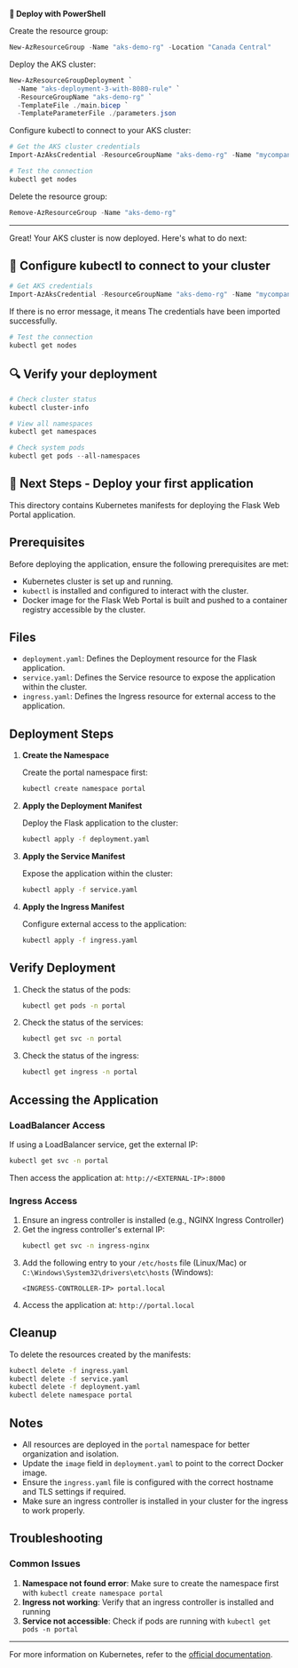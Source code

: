 **🚀 Deploy with PowerShell**

Create the resource group:
```powershell
New-AzResourceGroup -Name "aks-demo-rg" -Location "Canada Central"
```

Deploy the AKS cluster:
```powershell
New-AzResourceGroupDeployment `
  -Name "aks-deployment-3-with-8080-rule" `
  -ResourceGroupName "aks-demo-rg" `
  -TemplateFile ./main.bicep `
  -TemplateParameterFile ./parameters.json
```

Configure kubectl to connect to your AKS cluster:
```powershell
# Get the AKS cluster credentials
Import-AzAksCredential -ResourceGroupName "aks-demo-rg" -Name "mycompany-aks-dev" -Force

# Test the connection
kubectl get nodes
```

Delete the resource group:
```powershell
Remove-AzResourceGroup -Name "aks-demo-rg" 
```

---

Great! Your AKS cluster is now deployed. Here's what to do next:

## 🎉 Configure kubectl to connect to your cluster

```powershell
# Get AKS credentials
Import-AzAksCredential -ResourceGroupName "aks-demo-rg" -Name "mycompany-aks-dev" -Force
```

If there is no error message, it means The credentials have been imported successfully.

```powershell
# Test the connection
kubectl get nodes
```

## 🔍 Verify your deployment

```powershell
# Check cluster status
kubectl cluster-info

# View all namespaces
kubectl get namespaces

# Check system pods
kubectl get pods --all-namespaces
```

## 🚀 Next Steps - Deploy your first application

This directory contains Kubernetes manifests for deploying the Flask Web Portal application.

## Prerequisites

Before deploying the application, ensure the following prerequisites are met:

- Kubernetes cluster is set up and running.
- `kubectl` is installed and configured to interact with the cluster.
- Docker image for the Flask Web Portal is built and pushed to a container registry accessible by the cluster.

## Files

- `deployment.yaml`: Defines the Deployment resource for the Flask application.
- `service.yaml`: Defines the Service resource to expose the application within the cluster.
- `ingress.yaml`: Defines the Ingress resource for external access to the application.

## Deployment Steps

1. **Create the Namespace**

   Create the portal namespace first:

   ```bash
   kubectl create namespace portal
   ```

2. **Apply the Deployment Manifest**

   Deploy the Flask application to the cluster:

   ```bash
   kubectl apply -f deployment.yaml
   ```

3. **Apply the Service Manifest**

   Expose the application within the cluster:

   ```bash
   kubectl apply -f service.yaml
   ```

4. **Apply the Ingress Manifest**

   Configure external access to the application:

   ```bash
   kubectl apply -f ingress.yaml
   ```

## Verify Deployment

1. Check the status of the pods:

   ```bash
   kubectl get pods -n portal
   ```

2. Check the status of the services:

   ```bash
   kubectl get svc -n portal
   ```

3. Check the status of the ingress:

   ```bash
   kubectl get ingress -n portal
   ```

## Accessing the Application

### LoadBalancer Access

If using a LoadBalancer service, get the external IP:

```bash
kubectl get svc -n portal
```

Then access the application at: `http://<EXTERNAL-IP>:8000`

### Ingress Access

1. Ensure an ingress controller is installed (e.g., NGINX Ingress Controller)
2. Get the ingress controller's external IP:
   ```bash
   kubectl get svc -n ingress-nginx
   ```
3. Add the following entry to your `/etc/hosts` file (Linux/Mac) or `C:\Windows\System32\drivers\etc\hosts` (Windows):
   ```
   <INGRESS-CONTROLLER-IP> portal.local
   ```
4. Access the application at: `http://portal.local`

## Cleanup

To delete the resources created by the manifests:

```bash
kubectl delete -f ingress.yaml
kubectl delete -f service.yaml
kubectl delete -f deployment.yaml
kubectl delete namespace portal
```

## Notes

- All resources are deployed in the `portal` namespace for better organization and isolation.
- Update the `image` field in `deployment.yaml` to point to the correct Docker image.
- Ensure the `ingress.yaml` file is configured with the correct hostname and TLS settings if required.
- Make sure an ingress controller is installed in your cluster for the ingress to work properly.

## Troubleshooting

### Common Issues

1. **Namespace not found error**: Make sure to create the namespace first with `kubectl create namespace portal`
2. **Ingress not working**: Verify that an ingress controller is installed and running
3. **Service not accessible**: Check if pods are running with `kubectl get pods -n portal`

---

For more information on Kubernetes, refer to the [official documentation](https://kubernetes.io/docs/).